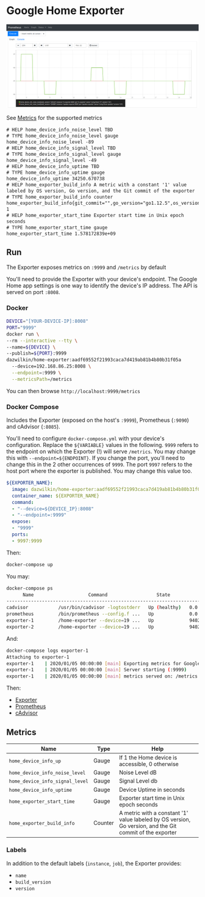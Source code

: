 # Google Home Exporter

![Noise Level Graph](./noiselevel.png)

See [Metrics](#metrics) for the supported metrics

```
# HELP home_device_info_noise_level TBD
# TYPE home_device_info_noise_level gauge
home_device_info_noise_level -89
# HELP home_device_info_signal_level TBD
# TYPE home_device_info_signal_level gauge
home_device_info_signal_level -49
# HELP home_device_info_uptime TBD
# TYPE home_device_info_uptime gauge
home_device_info_uptime 34250.670738
# HELP home_exporter_build_info A metric with a constant '1' value labeled by OS version, Go version, and the Git commit of the exporter
# TYPE home_exporter_build_info counter
home_exporter_build_info{git_commit="",go_version="go1.12.5",os_version=""} 1
# HELP home_exporter_start_time Exporter start time in Unix epoch seconds
# TYPE home_exporter_start_time gauge
home_exporter_start_time 1.578172839e+09
```

## Run

The Exporter exposes metrics on `:9999` and `/metrics` by default

You'll need to provide the Exporter with your device's endpoint. The Google Home app settings is one way to identify the device's IP address. The API is served on port `:8008`.

### Docker

```bash
DEVICE="[YOUR-DEVICE-IP]:8008"
PORT="9999"
docker run \
--rm --interactive --tty \
--name=${DEVICE} \
--publish=${PORT}:9999
dazwilkin/home-exporter:aadf69552f21993caca7d419ab81b4b80b31f05a
  --device=192.168.86.25:8008 \
  --endpoint=:9999 \
  --metricsPath=/metrics
```

You can then browse `http://localhost:9999/metrics`

### Docker Compose

Includes the Exporter (exposed on the host's `:9999`), Prometheus (`:9090`) and cAdvisor (`:8085`).

You'll need to configure `docker-compose.yml` with your device's configuration. Replace the `${VARIABLE}` values in the following. `9999` refers to the endpoint on which the Exporter (!) will serve `/metrics`. You may change this with `--endpoint=${ENDPOINT}`. If you change the port, you'll need to change this in the 2 other occurrences of `9999`. The port `9997` refers to the host port where the exporter is published. You may change this value too.

```YAML
${EXPORTER_NAME}:
  image: dazwilkin/home-exporter:aadf69552f21993caca7d419ab81b4b80b31f05a
  container_name: ${EXPORTER_NAME}
  command:
  - "--device=${DEVICE_IP}:8008"
  - "--endpoint=:9999"
  expose:
  - "9999"
  ports:
  - 9997:9999
```

Then:

```bash
docker-compose up
```

You may:

```bash
docker-compose ps
      Name                    Command                  State                    Ports              
---------------------------------------------------------------------------------------------------
cadvisor           /usr/bin/cadvisor -logtostderr   Up (healthy)   0.0.0.0:8085->8080/tcp          
prometheus         /bin/prometheus --config.f ...   Up             0.0.0.0:9090->9090/tcp          
exporter-1         /home-exporter --device=19 ...   Up             9402/tcp, 0.0.0.0:9998->9999/tcp
exporter-2         /home-exporter --device=19 ...   Up             9402/tcp, 0.0.0.0:9997->9999/tcp
```

And:

```bash
docker-compose logs exporter-1
Attaching to exporter-1
exporter-1    | 2020/01/05 00:00:00 [main] Exporting metrics for Google Home device (192.168.1.24:8008)
exporter-1    | 2020/01/05 00:00:00 [main] Server starting (:9999)
exporter-1    | 2020/01/05 00:00:00 [main] metrics served on: /metrics
```

Then:

+ [Exporter](http://localhost:9999)
+ [Prometheus](http://localhost:9090)
+ [cAdvisor](http://localhost:8085)

## Metrics

| Name | Type | Help
| ---- | ---- | ----
| `home_device_info_up`           | Gauge   | If 1 the Home device is accessible, 0 otherwise
| `home_device_info_noise_level`  | Gauge   | Noise Level dB
| `home_device_info_signal_level` | Gauge   | Signal Level db
| `home_device_info_uptime`       | Gauge   | Device Uptime in seconds
| `home_exporter_start_time`      | Gauge   | Exporter start time in Unix epoch seconds
| `home_exporter_build_info`      | Counter | A metric with a constant '1' value labeled by OS version, Go version, and the Git commit of the exporter

### Labels

In addition to the default labels (`instance`, `job`), the Exporter provides:

+ `name`
+ `build_version`
+ `version`
